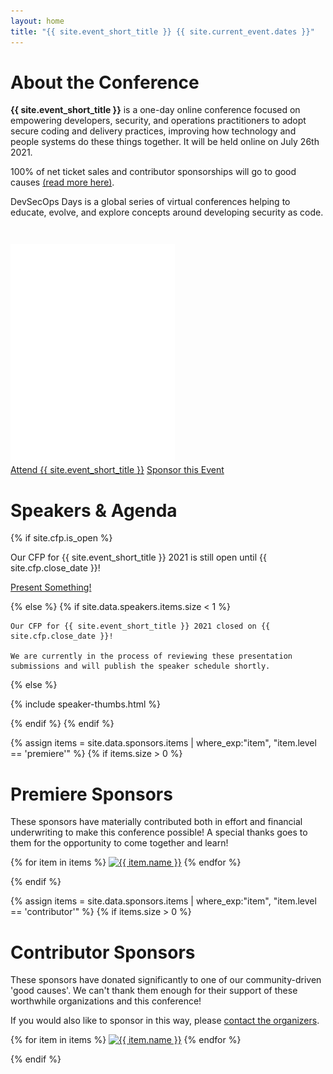 ```yaml
---
layout: home
title: "{{ site.event_short_title }} {{ site.current_event.dates }}"
---
```


<div style="clear:both;">
</div>

<div class="flexbox">

<div markdown="1" style="flex:1;align-self:flex-start;">

# About the Conference

**{{ site.event_short_title }}** is a one-day online conference focused on empowering developers, security, and operations practitioners to adopt secure coding and delivery practices, improving how technology and people systems do these things together. It will be held online on July 26th 2021.

100% of net ticket sales and contributor sponsorships will go to good causes [(read more here)](/efforts).

DevSecOps Days is a global series of virtual conferences helping to educate, evolve, and explore concepts around developing security as code.

</div>

<div class="hide-when-vertical" style="align-self:flex-end;">

  <img src="/assets/images/duck-sec.png" style="height:25em;margin-top:2em;" />

</div>

</div>


<div style="clear:both;">
</div>

<div class="flexbox">
  <a class="flexbox-button" href="{{ site.registration.relative_path }}">Attend {{ site.event_short_title }}</a>
  <a class="flexbox-button" href="/sponsor">Sponsor this Event</a>
</div>

# Speakers & Agenda

{% if site.cfp.is_open %}

  Our CFP for {{ site.event_short_title }} 2021 is still open until {{ site.cfp.close_date }}!

  <div class="flexbox">
    <a class="flexbox-button" href="https://www.papercall.io/devsecops-days-boston-2021">Present Something!</a>
  </div>

{% else %}
  {% if site.data.speakers.items.size < 1 %}

    Our CFP for {{ site.event_short_title }} 2021 closed on {{ site.cfp.close_date }}!

    We are currently in the process of reviewing these presentation submissions and will publish the speaker schedule shortly.
  {% else %}

{% include speaker-thumbs.html %}

  {% endif %}
{% endif %}


{% assign items = site.data.sponsors.items | where_exp:"item", "item.level == 'premiere'" %}
{% if items.size > 0 %}

# Premiere Sponsors

These sponsors have materially contributed both in effort and financial underwriting to make this conference possible! A special thanks goes to them for the opportunity to come together and learn!

<div class="flexbox">
  {% for item in items %}
    <a href="{{ item.link }}"><img class="sponsor-logo-{{ item.level }}" src="/assets/images/sponsors/{{ item.logo }}" title="{{ item.name }}"></a>
  {% endfor %}
</div>

{% endif %}

{% assign items = site.data.sponsors.items | where_exp:"item", "item.level == 'contributor'" %}
{% if items.size > 0 %}

# Contributor Sponsors

These sponsors have donated significantly to one of our community-driven 'good causes'.
We can't thank them enough for their support of these worthwhile organizations and this conference!

If you would also like to sponsor in this way, please [contact the organizers](/contact).

<div class="flexbox">
  {% for item in items %}
    <a href="{{ item.link }}"><img class="sponsor-logo-{{ item.level }}" src="/assets/images/sponsors/{{ item.logo }}" title="{{ item.name }}"></a>
  {% endfor %}
</div>

{% endif %}
